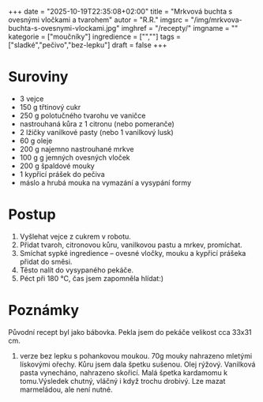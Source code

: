 
+++
date = "2025-10-19T22:35:08+02:00"
title = "Mrkvová buchta s ovesnými vločkami a tvarohem"
autor = "R.R."
imgsrc = "/img/mrkvova-buchta-s-ovesnymi-vlockami.jpg"
imghref = "/recepty/"
imgname = ""
kategorie = ["moučníky"]
ingredience = ["",""]
tags = ["sladké","pečivo","bez-lepku"]
draft = false
+++


# Suroviny
- 3 vejce
- 150 g třtinový cukr
- 250 g polotučného tvarohu ve vaničce
- nastrouhaná kůra z 1 citronu (nebo pomeranče)
- 2 lžičky vanilkové pasty (nebo 1 vanilkový lusk) 
- 60 g oleje 
- 200 g najemno nastrouhané mrkve
- 100 g g jemných ovesných vloček
- 200 g špaldové mouky 
- 1 kypřicí prášek do pečiva
- máslo a hrubá mouka na vymazání a vysypání formy
# Postup
1. Vyšlehat vejce z cukrem v robotu. 
2. Přidat tvaroh, citronovou kůru, vanilkovou pastu a mrkev, promíchat.
3. Smíchat sypké ingredience – ovesné vločky, mouku a kypřicí prášeka přidat do směsi.
4. Těsto nalít do vysypaného pekáče.
5. Péct při 180 °C, čas jsem zapomněla hlídat:)


# Poznámky
Původní recept byl jako bábovka. Pekla jsem do pekáče velikost cca 33x31 cm.
1. verze bez lepku s pohankovou moukou. 70g mouky nahrazeno mletými lískovými ořechy. Kůru jsem dala špetku sušenou. Olej rýžový. Vanilková pasta vynecháno, nahrazeno skořicí. Malá špetka kardamomu k tomu.Výsledek chutný, vláčný i když trochu drobivý. Lze mazat marmeládou, ale není nutné.

<!-- --> 